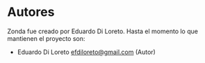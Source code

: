 # Autores

Zonda fue creado por Eduardo Di Loreto. Hasta el momento lo que mantienen el proyecto son:

- Eduardo Di Loreto <efdiloreto@gmail.com> (Autor)


